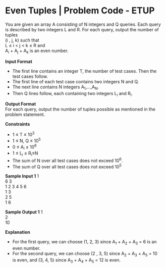 # Even Tuples   |   Problem Code - ETUP
You are given an array A consisting of N integers and Q queries. Each query is described by two integers L and R. For each query, output the number of tuples  
(i , j, k) such that  
L ≤ i < j < k ≤ R and  
A<sub>i</sub> + A<sub>j</sub> + A<sub>k</sub> is an even number.

**Input Format**
* The first line contains an integer T, the number of test cases. Then the test cases follow.  
* The first line of each test case contains two integers N and Q.
* The next line contains N integers A<sub>1</sub>,…,A<sub>N</sub>.
* Then Q lines follow, each containing two integers L<sub>i</sub> and R<sub>i</sub>.  

**Output Format**  
For each query, output the number of tuples possible as mentioned in the problem statement.  

**Constraints**
* 1 ≤ T ≤ 10<sup>3</sup>
* 1 ≤ N, Q ≤ 10<sup>5</sup>
* 0 ≤ A<sub>i</sub> ≤ 10<sup>6</sup>
* 1 ≤ L<sub>i</sub> ≤ R<sub>i</sub>≤N
* The sum of N over all test cases does not exceed 10<sup>6</sup>.
* The sum of Q over all test cases does not exceed 10<sup>5</sup>  

**Sample Input 1**
1  
6 3  
1 2 3 4 5 6  
1 3  
2 5  
1 6  

**Sample Output 1** 
1  
2  
10  

**Explanation**  
* For the first query, we can choose (1, 2, 3) since A<sub>1</sub> + A<sub>2</sub> + A<sub>3</sub> = 6 is an even number.
* For the second query, we can choose (2 , 3, 5) since A<sub>2</sub> + A<sub>3</sub> + A<sub>5</sub> = 10 is even, and (3, 4, 5) since A<sub>3</sub> + A<sub>4</sub> + A<sub>5</sub> = 12 is even.